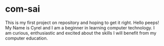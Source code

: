# com-sai
This is my first project on repository and hoping to get it right.
Hello peeps!
My Name is Cyrel and I am a beginner in learning computer technology.
I am curious, enthusiastic and excited about the skills I will benefit from my computer education.

